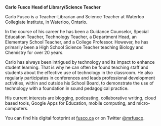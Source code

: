 **Carlo Fusco**
**Head of Library/Science Teacher**

Carlo Fusco is a Teacher-Librarian and Science Teacher at Waterloo Collegiate Institute, in Waterloo, Ontario. 

In the course of his career he has been a Guidance Counselor, Special Education Teacher, Technology Teacher, a Department Head, an Elementary School Teacher, and a College Professor. However, he has primarily been a High School Science Teacher teaching Biology and Chemistry for over 20 years.

Carlo has always been intrigued by technology and its impact to enhance student learning. That is why he can often be found teaching staff and students about the effective use of technology in the classroom. He also regularly participates in conferences and leads professional development activities, within and outside his School Board, to demonstrate the use of technology with a foundation in sound pedagogical practice.

His current interests are blogging, podcasting, collaborative writing, cloud based tools, Google Apps for Education, mobile computing, and micro-computers.

You can find  his digital footprint at [fusco.ca](https://fusco.ca) or on Twitter [@mrfusco](https://twitter.com/mrfusco).
